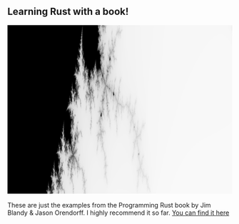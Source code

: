 ##  Learning Rust with a book!
![Mandel Example](https://github.com/bryantheastronaut/programming_rust_examples/blob/master/mandel.png)


These are just the examples from the Programming Rust book by Jim Blandy & Jason Orendorff. I highly recommend it so far. [You can find it here](https://www.amazon.com/Programming-Rust-Fast-Systems-Development/dp/1491927283/ref=sr_1_1?ie=UTF8&qid=1514780728&sr=8-1&keywords=programming+rust)

